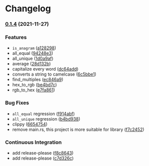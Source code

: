 # Changelog

### [0.1.4](https://www.github.com/azzamsa/30-seconds-of-rust/compare/v0.1.3...v0.1.4) (2021-11-27)


### Features

* `is_anagram` ([a128298](https://www.github.com/azzamsa/30-seconds-of-rust/commit/a128298ea407a16d5f974ddf03d9f950b0af7c49))
* all_equal ([94248e3](https://www.github.com/azzamsa/30-seconds-of-rust/commit/94248e3ea4411bba3a13864f897d6624b9f9d7d8))
* all_unique ([1d0a9af](https://www.github.com/azzamsa/30-seconds-of-rust/commit/1d0a9afa6b0bc44ca7699ac1749ca7c714bd4888))
* average ([28d132b](https://www.github.com/azzamsa/30-seconds-of-rust/commit/28d132bbcf3ea6b5685f07d3b0fe28295e30b13e))
* capitalize every word ([dc64add](https://www.github.com/azzamsa/30-seconds-of-rust/commit/dc64add2662ba89ab654696107293ebce5c4d118))
* converts a string to camelcase ([6c5bbe1](https://www.github.com/azzamsa/30-seconds-of-rust/commit/6c5bbe10da11fc87491e95c7afc1e98825f8edd1))
* find_multiples ([ec846a9](https://www.github.com/azzamsa/30-seconds-of-rust/commit/ec846a91e5043b73c3ca5a19cd84260bd15287f7))
* hex_to_rgb ([be4bd7c](https://www.github.com/azzamsa/30-seconds-of-rust/commit/be4bd7c856a0997e84d7b5cc13105d6f104ed602))
* rgb_to_hex ([e7fa861](https://www.github.com/azzamsa/30-seconds-of-rust/commit/e7fa861d14b4a79208b4f86019e6affce3573958))


### Bug Fixes

* `all_equal` regression ([f914abf](https://www.github.com/azzamsa/30-seconds-of-rust/commit/f914abf49f4c8679426a5c230270888ee40bc9e8))
* `all_unique` regression ([b4bd938](https://www.github.com/azzamsa/30-seconds-of-rust/commit/b4bd93835657995205eca068cbc42088df69763b))
* clippy ([6654754](https://www.github.com/azzamsa/30-seconds-of-rust/commit/6654754699f0a6506c22c352237e35b7fbda8ed0))
* remove main.rs, this project is more suitable for library ([f7c2452](https://www.github.com/azzamsa/30-seconds-of-rust/commit/f7c245299485fd5c0d4ba5cbee8c821fc87fd384))


### Continuous Integration

* add release-please ([f8c8643](https://www.github.com/azzamsa/30-seconds-of-rust/commit/f8c86438ff31816a5d11a5763b0e8ff4dbd9ccab))
* add release-please ([c7d326c](https://www.github.com/azzamsa/30-seconds-of-rust/commit/c7d326c871fddd626dfca992a25d750a9c2e34fa))
